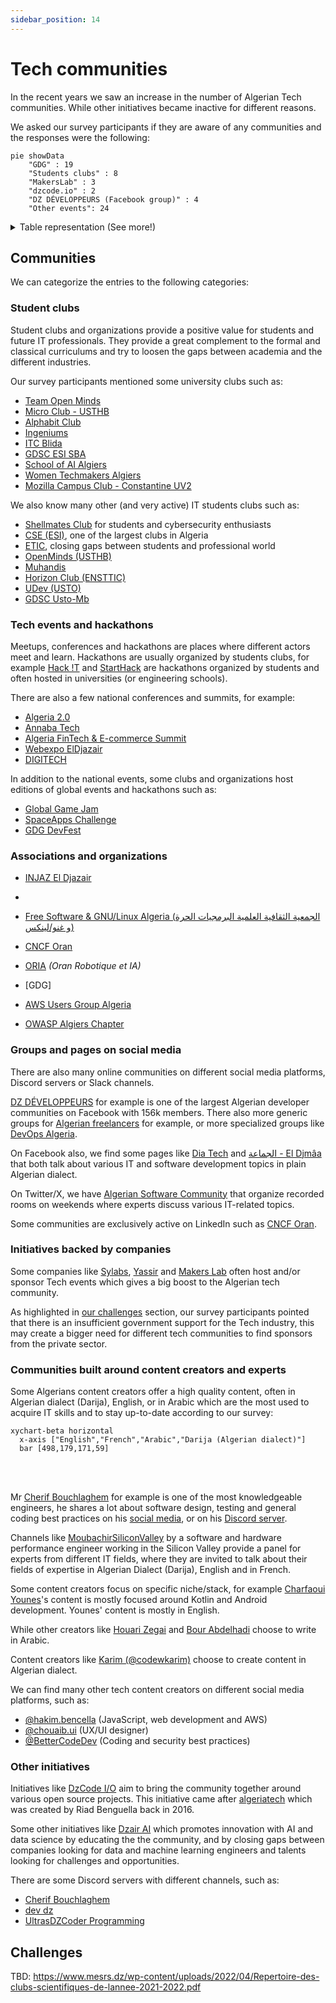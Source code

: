 ```yaml
---
sidebar_position: 14
---
```


# Tech communities

In the recent years we saw an increase in the number of Algerian Tech communities. While other initiatives became inactive for different reasons.

We asked our survey participants if they are aware of any communities and the responses were the following:

```mermaid
pie showData
    "GDG" : 19
    "Students clubs" : 8
    "MakersLab" : 3
    "dzcode.io" : 2
    "DZ DÉVELOPPEURS (Facebook group)" : 4
    "Other events": 24
```

<details>

<summary>Table representation (See more!)</summary>

| Communities                                    | Count |
| :--------------------------------------------- | :---: |
| Des rencontre Discord entre amis               |   1   |
| GDG                                            |   9   |
| Vooxed                                         |   1   |
| Dzair IA                                       |   1   |
| team open minds                                |   1   |
| DevFest (Google events)                        |   1   |
| StartHack                                      |   1   |
| Injaz                                          |   1   |
| Google Hackathon                               |   1   |
| Algerian Tech Makers                           |   1   |
| لقاءات المحددة من طرف الشركة مع الشركات الاخرى |   1   |
| Algeria Fintech & E-commerce Summit            |   1   |
| GDG Ghardaia                                   |   1   |
| membre at ITC club                             |   1   |
| Google Developer Group                         |   1   |
| GDG Events                                     |   1   |
| GDG Algiers                                    |   3   |
| MakersLab                                      |   3   |
| dzcode.io                                      |   2   |
| gomycode                                       |   1   |
| Micro club (USTHB)                             |   1   |
| Itchallenge                                    |   1   |
| Club IT community                              |   1   |
| School clubs                                   |   1   |
| Alphabit                                       |   1   |
| Ingeniums                                      |   1   |
| GDG SBA                                        |   1   |
| GDSC ESI SBA                                   |   1   |
| Scientific clubs like alphabit club            |   1   |
| Digital-Corner                                 |   1   |
| Annaba Tech days                               |   1   |
| GDG Tizi Ouzou                                 |   1   |
| Mainly facebook groups                         |   1   |
| DZ DÉVELOPPEURS (Facebook group)               |   4   |
| Women Tech makers Algiers                      |   1   |
| School Of AI Algiers                           |   1   |
| Hanooty                                        |   1   |
| meet up dev                                    |   1   |
| Zeontech                                       |   1   |
| IT for all                                     |   1   |
| Mozilla Campus Club                            |   1   |
| Icosium Culture (Kouba)                        |   1   |
| Micro Club                                     |   1   |
</details>

## Communities

We can categorize the entries to the following  categories:

### Student clubs

Student clubs and organizations provide a positive value for students and future IT professionals. They provide a great complement to the formal and classical curriculums and try to loosen the gaps between academia and the different industries.

Our survey participants mentioned some university clubs such as:

- [Team Open Minds](https://www.facebook.com/open.minds.oran)
- [Micro Club - USTHB](https://www.facebook.com/Micro.Club.USTHB)
- [Alphabit Club](https://www.facebook.com/profile.php?id=100089682379294)
- [Ingeniums](https://www.facebook.com/ingeniums)
- [ITC Blida](https://www.facebook.com/ITCBlida)
- [GDSC ESI SBA](https://gdsc.community.dev/esi-sba/)
- [School of AI Algiers](https://www.facebook.com/SchoolofAIAlgiers)
- [Women Techmakers Algiers](https://www.facebook.com/WomenTechmakersAlgiers)
- [Mozilla Campus Club - Constantine UV2](https://www.facebook.com/MCCUV2)

We also know many other (and very active) IT students clubs such as:

- [Shellmates Club](https://www.facebook.com/shellmates) for students and cybersecurity enthusiasts
- [CSE (ESI)](https://www.facebook.com/club.scientifique.esi/), one of the largest clubs in Algeria
- [ETIC](https://www.facebook.com/ETIC.Club), closing gaps between students and professional world
- [OpenMinds (USTHB)](https://www.facebook.com/openmindsclub)
- [Muhandis](https://www.facebook.com/muhandisclub)
- [Horizon Club (ENSTTIC)](https://www.facebook.com/HorizonClub.page)
- [UDev (USTO)](https://www.facebook.com/UDevCommunity)
- [GDSC Usto-Mb](https://www.facebook.com/GDSCUSTOMB)

### Tech events and hackathons

Meetups, conferences and hackathons are places where different actors meet and learn. Hackathons are usually organized by students clubs, for example [Hack !T](https://hackit2018.cse.club/) and [StartHack](https://www.facebook.com/StartHackDz) are hackathons organized by students and often hosted in universities (or engineering schools).

There are also a few national conferences and summits, for example:

- [Algeria 2.0 ](https://www.facebook.com/Algeria2.0)
- [Annaba Tech](https://www.facebook.com/annabatechcommunity)
- [Algeria FinTech & E-commerce Summit](https://www.facebook.com/algeriafintech)
- [Webexpo ElDjazair](https://webexpo-dz.com/)
- [DIGITECH](https://digitech-expo.com/)

In addition to the national events, some clubs and organizations host editions of global events and hackathons such as:

- [Global Game Jam](https://v3.globalgamejam.org/2019/jam-sites/global-game-jam-algeria-2019)
- [SpaceApps Challenge](https://www.spaceappschallenge.org/)
- [GDG DevFest](https://developers.google.com/community/devfest)

### Associations and organizations

- [INJAZ El Djazair](https://www.facebook.com/InjazElDjazair)
- [](https://www.gaan.dz/)

- [Free Software & GNU/Linux Algeria (الجمعية الثقافية العلمية البرمجيات الحرة و غنو/لينكس)](https://www.facebook.com/fsgla)
- [CNCF Oran](https://community.cncf.io/oran/)
- [ORIA](https://www.facebook.com/ORIA.ORAN) *(Oran Robotique et IA)*

- [GDG]

- [AWS Users Group Algeria](https://www.meetup.com/aws-algeria/)
- [OWASP Algiers Chapter](https://owasp.org/www-chapter-algiers/)

### Groups and pages on social media

There are also many online communities on different social media platforms, Discord servers or Slack channels.

[DZ DÉVELOPPEURS](https://www.facebook.com/groups/328640490565078) for example is one of the largest Algerian developer communities on Facebook with 156k members. There also more generic groups for [Algerian freelancers](https://www.facebook.com/groups/algeriafreelancerscommunity) for example, or more specialized groups like [DevOps Algeria](https://www.facebook.com/groups/186104005354872).

On Facebook also, we find some pages like [Dia Tech](https://www.facebook.com/diaetech) and [الجماعة - El Djmâa](https://www.facebook.com/eldjmaa) that both talk about various IT and software development topics in plain Algerian dialect.

On Twitter/X, we have [Algerian Software Community](https://twitter.com/i/communities/1504035529507155971) that organize recorded rooms on weekends where experts discuss various IT-related topics.

Some communities are exclusively active on LinkedIn such as [CNCF Oran](https://www.linkedin.com/company/cncf-oran-community/).

### Initiatives backed by companies

Some companies like [Sylabs](https://www.facebook.com/SylabsDZ), [Yassir](https://yassir.com/) and [Makers Lab](https://makerslab.dz/) often host and/or sponsor Tech events which gives a big boost to the Algerian tech community.

As highlighted in [our challenges](/docs/insights/challenges) section, our survey participants pointed that there is an insufficient government support for the Tech industry, this may create a bigger need for different tech communities to find sponsors from the private sector.

### Communities built around content creators and experts

Some Algerians content creators offer a high quality content, often in Algerian dialect (Darija), English, or in Arabic which are the most used to acquire IT skills and to stay up-to-date according to our survey:

```mermaid
xychart-beta horizontal
  x-axis ["English","French","Arabic","Darija (Algerian dialect)"]
  bar [498,179,171,59]
```

<br/>
<br/>

Mr [Cherif Bouchlaghem](https://www.youtube.com/@MohamedCherifBOUCHELAGHEMdz23) for example is one of the most knowledgeable engineers, he shares a lot about software design, testing and general coding best practices on his [social media](https://twitter.com/Cherif_b), or on his [Discord server](https://discord.gg/6FqvER4c).

Channels like [MoubachirSiliconValley](https://www.youtube.com/@MoubachirSiliconValley) by a software and hardware performance engineer working in the Silicon Valley provide a panel for experts from different IT fields, where they are invited to talk about their fields of expertise in Algerian Dialect (Darija), English and in French.

Some content creators focus on specific niche/stack, for example [Charfaoui Younes](https://twitter.com/CharfaouiYounes)'s content is mostly focused around Kotlin and Android development. Younes' content is mostly in English.

While other creators like [Houari Zegai](https://twitter.com/HouariZegai) and [Bour Abdelhadi](https://www.facebook.com/mabdelhadib) choose to write in Arabic.

Content creators like [Karim (@codewkarim)](https://www.instagram.com/codewkarim/) choose to create content in Algerian dialect.

We can find many other tech content creators on different social media platforms, such as:

- [@hakim.bencella](https://www.instagram.com/hakim.bencella/) (JavaScript, web development and AWS)
- [@chouaib.ui](https://www.instagram.com/chouaib.ui/) (UX/UI designer)
- [@BetterCodeDev](https://www.instagram.com/bettercodedev/) (Coding and security best practices)

### Other initiatives

Initiatives like [DzCode I/O](https://www.dzcode.io/) aim to bring the community together around various open source projects. This initiative came after [algeriatech](https://github.com/algeriatech) which was created by Riad Benguella back in 2016.

Some other initiatives like [Dzair AI](https://www.dzair.ai/) which promotes innovation with AI and data science by educating the the community, and by closing gaps between companies looking for data and machine learning engineers and talents looking for challenges and opportunities.

There are some Discord servers with different channels, such as:

- [Cherif Bouchlaghem](https://discord.gg/6FqvER4c)
- [dev dz](https://discord.gg/wazVzPn2C6)
- [UltrasDZCoder Programming](https://discord.gg/m29vTMhx6S)

## Challenges


TBD: 
https://www.mesrs.dz/wp-content/uploads/2022/04/Repertoire-des-clubs-scientifiques-de-lannee-2021-2022.pdf

